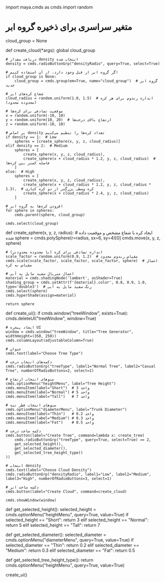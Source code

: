 import maya.cmds as cmds
import random

# متغیر سراسری برای ذخیره گروه ابر
cloud_group = None

def create_cloud(*args):
    global cloud_group

    # دریافت مقدار density انتخاب شده
    density = cmds.radioButtonGrp("densityRadio", query=True, select=True)

    # اگر گروه ابر از قبل وجود دارد، از آن استفاده کنیم
    if cloud_group is None:
        cloud_group = cmds.group(em=True, name="cloud_group")  # گروه ابر جدید

    # شعاع کره‌های ابر
    cloud_radius = random.uniform(1.0, 1.5)  # اندازه رندوم برای هر کره (محدوده محدود)

    # موقعیت تصادفی برای کره‌ها
    x = random.uniform(-10, 10)
    y = random.uniform(10, 20)  # ارتفاع بالای درخت‌ها
    z = random.uniform(-10, 10)

    # بر اساس density تعداد کره‌ها را تنظیم می‌کنیم
    if density == 1:  # Low
        spheres = [create_sphere(x, y, z, cloud_radius)]
    elif density == 2:  # Medium
        spheres = [
            create_sphere(x, y, z, cloud_radius),
            create_sphere(x + cloud_radius * 1.2, y, z, cloud_radius)  # فاصله کمتر بین کره‌ها
        ]
    else:  # High
        spheres = [
            create_sphere(x, y, z, cloud_radius),
            create_sphere(x + cloud_radius * 1.2, y, z, cloud_radius * 1.3),  # کره وسطی بزرگتر از دو کره کناری
            create_sphere(x + cloud_radius * 2.4, y, z, cloud_radius)
        ]

    # افزودن کره‌ها به گروه ابر
    for sphere in spheres:
        cmds.parent(sphere, cloud_group)

    cmds.select(cloud_group)

def create_sphere(x, y, z, radius):
    # ایجاد کره با شعاع مشخص و موقعیت داده شده
    sphere = cmds.polySphere(r=radius, sx=6, sy=4)[0]
    cmds.move(x, y, z, sphere)

    # اندازه تصادفی برای کره (با محدوده محدودتر)
    scale_factor = random.uniform(0.9, 1.2)  # مقیاس رندوم محدود
    cmds.scale(scale_factor, scale_factor, scale_factor, sphere)  # اعمال مقیاس به کره

    # اعمال متریال سفید مایل به آبی
    material = cmds.shadingNode('lambert', asShader=True)
    shading_group = cmds.setAttr(f'{material}.color', 0.8, 0.9, 1.0, type='double3')  # رنگ سفید مایل به آبی
    cmds.select(sphere)
    cmds.hyperShade(assign=material)

    return sphere

def create_ui():
    if cmds.window("treeWindow", exists=True):
        cmds.deleteUI("treeWindow", window=True)

    # ایجاد پنجره UI
    window = cmds.window("treeWindow", title="Tree Generator", widthHeight=(350, 250))
    cmds.columnLayout(adjustableColumn=True)

    # عنوان
    cmds.text(label="Choose Tree Type")

    # دکمه‌های انتخاب درخت
    cmds.radioButtonGrp("treeType", label1="Normal Tree", label2="Casual Tree", numberOfRadioButtons=2, select=1)

    # منوهای انتخاب ارتفاع
    cmds.optionMenu("heightMenu", label="Tree Height")
    cmds.menuItem(label="Short")  # 3 واحد
    cmds.menuItem(label="Normal") # 5 واحد
    cmds.menuItem(label="Tall")   # 7 واحد

    # منوهای انتخاب قطر تنه
    cmds.optionMenu("diameterMenu", label="Trunk Diameter")
    cmds.menuItem(label="Thin")   # 0.2 واحد
    cmds.menuItem(label="Medium") # 0.3 واحد
    cmds.menuItem(label="Fat")    # 0.5 واحد

    # دکمه ساخت درخت
    cmds.button(label="Create Tree", command=lambda x: create_tree(
        cmds.radioButtonGrp("treeType", query=True, select=True) == 2,
        get_selected_height(),
        get_selected_diameter(),
        get_selected_tree_height_type()
    ))

    # انتخاب density
    cmds.text(label="Choose Cloud Density")
    cmds.radioButtonGrp("densityRadio", label1="Low", label2="Medium", label3="High", numberOfRadioButtons=3, select=1)

    # دکمه ساخت ابر
    cmds.button(label="Create Cloud", command=create_cloud)

    cmds.showWindow(window)

def get_selected_height():
    selected_height = cmds.optionMenu("heightMenu", query=True, value=True)
    if selected_height == "Short":
        return 3
    elif selected_height == "Normal":
        return 5
    elif selected_height == "Tall":
        return 7

def get_selected_diameter():
    selected_diameter = cmds.optionMenu("diameterMenu", query=True, value=True)
    if selected_diameter == "Thin":
        return 0.2
    elif selected_diameter == "Medium":
        return 0.3
    elif selected_diameter == "Fat":
        return 0.5

def get_selected_tree_height_type():
    return cmds.optionMenu("heightMenu", query=True, value=True)

create_ui()
